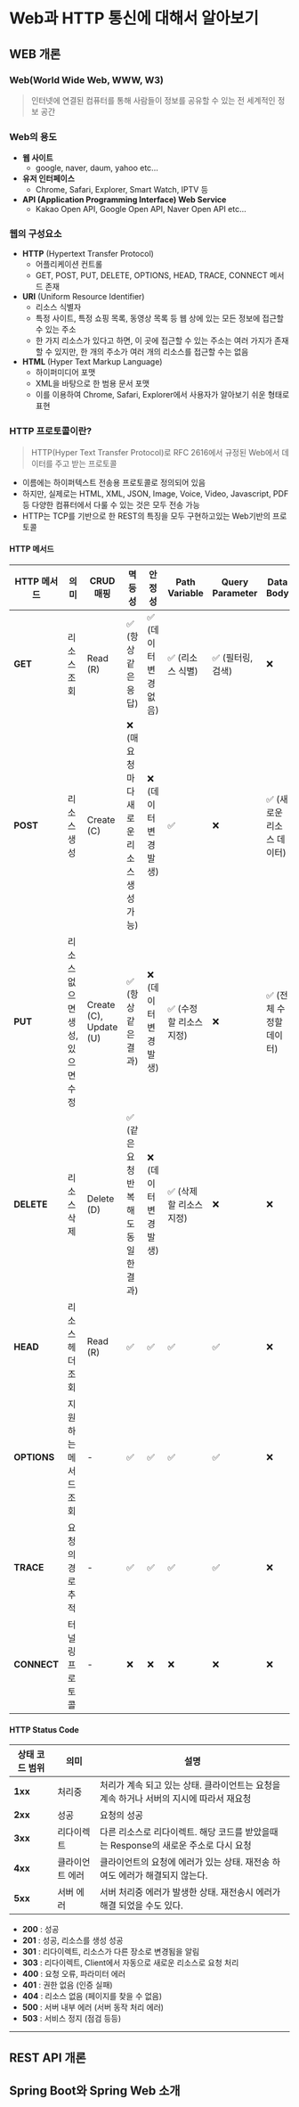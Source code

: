 # Web과 HTTP 통신에 대해서 알아보기

## WEB 개론

### Web(World Wide Web, WWW, W3)
> 인터넷에 연결된 컴퓨터를 통해 사람들이 정보를 공유할 수 있는 전 세계적인 정보 공간

### Web의 용도

- **웹 사이트**
  - google, naver, daum, yahoo etc...
- **유저 인터페이스**
  - Chrome, Safari, Explorer, Smart Watch, IPTV 등
- **API (Application Programming Interface) Web Service**
  - Kakao Open API, Google Open API, Naver Open API etc...

### 웹의 구성요소

- **HTTP** (Hypertext Transfer Protocol)
  - 어플리케이션 컨트롤
  - GET, POST, PUT, DELETE, OPTIONS, HEAD, TRACE, CONNECT 메서드 존재
- **URI** (Uniform Resource Identifier)
  - 리소스 식별자
  - 특정 사이트, 특정 쇼핑 목록, 동영상 목록 등 웹 상에 있는 모든 정보에 접근할 수 있는 주소
  - 한 가지 리소스가 있다고 하면, 이 곳에 접근할 수 있는 주소는 여러 가지가 존재할 수 있지만, 한 개의 주소가 여러 개의 리소스를 접근할 수는 없음
- **HTML** (Hyper Text Markup Language)
  - 하이퍼미디어 포맷
  - XML을 바탕으로 한 범용 문서 포맷
  - 이를 이용하여 Chrome, Safari, Explorer에서 사용자가 알아보기 쉬운 형태로 표현

### HTTP 프로토콜이란?
> HTTP(Hyper Text Transfer Protocol)로 RFC 2616에서 규정된 Web에서 데이터를 주고 받는 프로토콜 

- 이름에는 하이퍼텍스트 전송용 프로토콜로 정의되어 있음
- 하지만, 실제로는 HTML, XML, JSON, Image, Voice, Video, Javascript, PDF 등 다양한 컴퓨터에서 다룰 수 있는 것은 모두 전송 가능
- HTTP는 TCP를 기반으로 한 REST의 특징을 모두 구현하고있는 Web기반의 프로토콜

#### HTTP 메서드

| HTTP 메서드    | 의미                 | CRUD 매핑                | 멱등성 | 안정성 | Path Variable | Query Parameter | Data Body |
|-------------|--------------------|------------------------|--------|--------|-------------|---------------|----------|
| **GET**     | 리소스 조회             | Read (R)               | ✅ (항상 같은 응답) | ✅ (데이터 변경 없음) | ✅ (리소스 식별) | ✅ (필터링, 검색) | ❌ |
| **POST**    | 리소스 생성             | Create (C)             | ❌ (매 요청마다 새로운 리소스 생성 가능) | ❌ (데이터 변경 발생) | ✅ | ❌ | ✅ (새로운 리소스 데이터) |
| **PUT**     | 리소스 없으면 생성, 있으면 수정 | Create (C), Update (U) | ✅ (항상 같은 결과) | ❌ (데이터 변경 발생) | ✅ (수정할 리소스 지정) | ❌ | ✅ (전체 수정할 데이터) |
| **DELETE**  | 리소스 삭제             | Delete (D)             | ✅ (같은 요청 반복해도 동일한 결과) | ❌ (데이터 변경 발생) | ✅ (삭제할 리소스 지정) | ❌ | ❌ |
| **HEAD**    | 리소스 헤더 조회          | Read (R)               | ✅ | ✅ | ✅ | ✅ | ❌ |
| **OPTIONS** | 지원하는 메서드 조회        | -                      | ✅ | ✅ | ✅ | ✅ | ❌ |
| **TRACE**   | 요청의 경로 추적          | -                      | ✅ | ✅ | ✅ | ✅ | ❌ |
| **CONNECT** | 터널링 프로토콜           | -                      | ❌ | ❌ | ❌ | ❌ | ❌ |

#### HTTP Status Code

| 상태 코드 범위 | 의미     | 설명                                                  |
|----------|--------|-----------------------------------------------------|
| **1xx**  | 처리중    | 처리가 계속 되고 있는 상태. 클라이언트는 요청을 계속 하거나 서버의 지시에 따라서 재요청  |
| **2xx**  | 성공     | 요청의 성공                                              |
| **3xx**  | 리다이렉트  | 다른 리소스로 리다이렉트. 해당 코드를 받았을때는 Response의 새로운 주소로 다시 요청 |
| **4xx**  | 클라이언트 에러 | 클라이언트의 요청에 에러가 있는 상태. 재전송 하여도 에러가 해결되지 않는다.         |
| **5xx**  | 서버 에러  | 서버 처리중 에러가 발생한 상태. 재전송시 에러가 해결 되었을 수도 있다.           |

- **200** : 성공
- **201** : 성공, 리소스를 생성 성공
- **301** : 리다이렉트, 리소스가 다른 장소로 변경됨을 알림
- **303** : 리다이렉트, Client에서 자동으로 새로운 리소스로 요청 처리
- **400** : 요청 오류, 파라미터 에러
- **401** : 권한 없음 (인증 실패)
- **404** : 리소스 없음 (페이지를 찾을 수 없음)
- **500** : 서버 내부 에러 (서버 동작 처리 에러)
- **503** : 서비스 정지 (점검 등등)

<hr>

## REST API 개론

## Spring Boot와 Spring Web 소개



